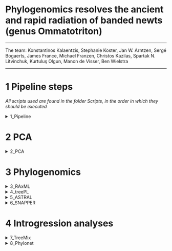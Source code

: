 # Phylogenomics resolves the ancient and rapid radiation of banded newts (genus Ommatotriton)
---

The team: Konstantinos Kalaentzis, Stephanie Koster, Jan W. Arntzen, Sergé Bogaerts, James France, Michael Franzen, Christos Kazilas, Spartak N. Litvinchuk, Kurtuluş Olgun, Manon de Visser, Ben Wielstra

---
# 1 Pipeline steps
*All scripts used are found in the  folder Scripts, in the order in which they should be executed*

<details>
  
<summary> 1_Pipeline </summary>

### Pipeline for data processing

Run 1_scheduler_Master_BQSR.sh, which calls on 1_Master_BQSR.pl and 1_bbmap_repair.sh. This master script takes care of trimming, sorting, mapping, adding readgroups, variant calling and variant combining. Sample names need to be provided at the start and variant combining portions of the script, and new folders are created when needed. To check for coverage of the samples, it would be best to stop the pipeline after readgroups have been added. Then, you can loop 2_PeakShell.sh over the samples:
  
  ```
  for FILE in *.dedup.bam; do sh 2_PeakShell.sh $FILE; done
  ```

If you have a lot of samples, it may be more efficient to copy the loop into a SLURM batch script, so you can run it remotely. Ideally, we would like to have a median peak 100bp region coverage of at least 10 for each sample. Anything over 5 should be useable in a pinch, but keep in mind that you may lose a lot of data for your other samples if you do. Then, continue the pipeline to make combined VCFs for just the Ommatotriton data, and one with outgroup added.

### Heterozygote excess & missing data removal

Run 3_HWE.sh on both of the VCF files from the previous step, don't forget to give them different names. This script removes any sites that aren't in Hardy-Weinberg equilibrium, to get rid of heterozygote excess in the data. Then, run 4_Variant_selection.sh and 5_Quality_filtering.sh on the output files. These scripts filter out sites that have a quality score of less than 20, and remove any sites that are missing in 50% of 100% of the data (depending on the script). I recommend to add 0.5 or 1 to the filename, depending on how much missing data is removed according to the script, so you can still tell the files apart. Both scripts produce a .recode.vcf, which has multiple SNPs per marker, and a SNP_Subset.vcf, which only has one SNP per marker.

   </details>

# 2 PCA

<details>
  
<summary> 2_PCA </summary>

### Principal Component Analysis
Download the combined .g.vcf file without outgroups and its corresponding index file. You also need to prepare a file with sample names/codes, and the group they correspond to, in order to color the dots in the PCA by species. Follow the steps in PCA.R.

   </details>

# 3 Phylogenomics

<details>
  
<summary> 3_RAxML </summary>

### Maximum-Likelihood inference in RAxML

Take the 0.5 missing data .recode.vcf with outgroups from the Pipeline step, and (optionally) copy this to a new folder for RAxML. Run the Python 3 script vcf2phylip.py (https://zenodo.org/doi/10.5281/zenodo.1257057), after starting a Python 3 module if required;

  ```
  module load Python3
  python3 vcf2phylip.py -i OmmatotritonOut0.5.recode.vcf
  ```

Then, remove invariant sites from the data by running the Python3 script ascbias.py (https://github.com/btmartin721/raxml_ascbias) on the phylip file you obtained from the previous script;

  ```
  python3 ascbias.py -p OmmatotritonOut0.5.min4.phy
  ```

The output file will be called out.phy (by default, you can give it a custom name when running ascbias.py). Run RAxML.sh on this file. After this has finished running, open the bipartitions file in FigTree and reroot the tree on the branch between Triturus and Ommatotriton to obtain the RAxML tree with bootstrap values. Do the same for the bestTree to get one of the input files for TreePL.

   </details>

<details>
  
<summary> 4_treePL </summary>

### Dated phylogeny in TreePL
First, install treePL if you don't already have it. I installed it via Conda.

TreePL needs three things to make a dated phylogeny with confidence intervals; (a) calibration point(s), a bestTree without bootstap values (obtained from the previous step) and bootstrap replicates with the same topology as this bestTree. If the topology is different, the confidence intervals will become very wide and useless. To obtain the bootstrap replicates, rerun RAxML, but constrain the outgroup this time (see script in the treePL folder). For a less complex outgroup, constraining via a starting tree may work, but in our case it only put one of the Triturus species as outgroup when we tried that.

Before actually inferring a dated tree, priming analyses need to be run. Add the number of distinct alignment patterns and the calibration points to the treePL file. Comment out the line referring to the bootstrap trees, 



   </details>

 <details>
  
<summary> 5_ASTRAL </summary>

### To come


   </details>  

<details>
  
<summary> 6_SNAPPER </summary>

### To come


   </details>
   


# 4 Introgression analyses

<details>
  
<summary> 7_TreeMix </summary>

### To come


   </details>


 <details>
  
<summary> 8_Phylonet </summary>

### To come


   </details>  
